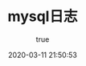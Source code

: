 ---
pageComponent:
  name: Catalogue
  data:
    path: 30.数据库/10.mysql/20.mysql日志
    imgUrl: /img/web.png
    description: mysql日志
title: mysql日志
date: 2020-03-11 21:50:53
permalink: /mysqllog/
sidebar: false
article: false
comment: false
editLink: false
author:
  name: xugaoyi
  link: https://github.com/xugaoyi
---